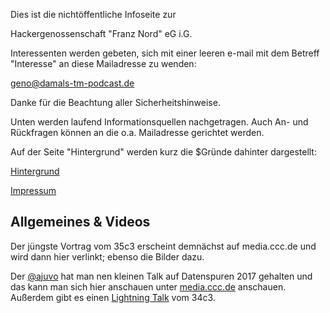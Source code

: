 Dies ist die  nichtöffentliche Infoseite zur 

Hackergenossenschaft "Franz Nord" eG i.G.

Interessenten werden gebeten, sich mit einer leeren e-mail mit dem Betreff "Interesse" an diese Mailadresse zu wenden:

geno@damals-tm-podcast.de

Danke für die Beachtung aller Sicherheitshinweise.

Unten werden laufend Informationsquellen nachgetragen. Auch An- und Rückfragen können an die o.a. Mailadresse gerichtet werden. 

Auf der Seite "Hintergrund" werden kurz die $Gründe dahinter dargestellt:

[Hintergrund](https://coop.therojam.space/wiki/Hintergrund)

[Impressum](https://coop.therojam.space/wiki/Imprint)

## Allgemeines & Videos 

Der jüngste Vortrag vom 35c3 erscheint demnächst auf media.ccc.de und wird dann hier verlinkt; ebenso die Bilder dazu.

Der [@ajuvo](https://chaos.social/@ajuvo) hat man nen kleinen Talk auf Datenspuren 2017 gehalten und das kann man sich hier anschauen unter [media.ccc.de](https://media.ccc.de/v/DS2017-8659-hacker_eg) anschauen.
Außerdem gibt es einen [Lightning Talk](https://media.ccc.de/v/34c3-9256-lightning_talks_day_2#t=2722) vom 34c3.